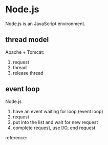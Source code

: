 # Node.js
Node.js is an JavaScript environment.
## thread model
Apache + Tomcat:
1. request
2. thread
3. release thread

## event loop
Node.js
1. have an event waiting for loop (event loop)
2. request
3. put into the list and wait for new request
4. complete request, use I/O, end request

reference: 